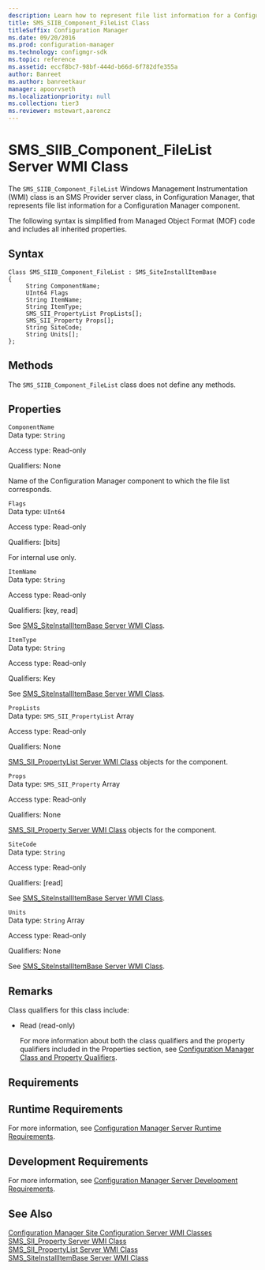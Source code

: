```yaml
---
description: Learn how to represent file list information for a Configuration Manager component using SMS_SIIB_Component_FileList class.
title: SMS_SIIB_Component_FileList Class
titleSuffix: Configuration Manager
ms.date: 09/20/2016
ms.prod: configuration-manager
ms.technology: configmgr-sdk
ms.topic: reference
ms.assetid: eccf8bc7-98bf-444d-b66d-6f782dfe355a
author: Banreet
ms.author: banreetkaur
manager: apoorvseth
ms.localizationpriority: null
ms.collection: tier3
ms.reviewer: mstewart,aaroncz 
---
```

# SMS_SIIB_Component_FileList Server WMI Class
The `SMS_SIIB_Component_FileList` Windows Management Instrumentation (WMI) class is an SMS Provider server class, in Configuration Manager, that represents file list information for a Configuration Manager component.  

 The following syntax is simplified from Managed Object Format (MOF) code and includes all inherited properties.  

## Syntax  

```  
Class SMS_SIIB_Component_FileList : SMS_SiteInstallItemBase   
{  
     String ComponentName;  
     UInt64 Flags  
     String ItemName;  
     String ItemType;  
     SMS_SII_PropertyList PropLists[];  
     SMS_SII_Property Props[];  
     String SiteCode;  
     String Units[];  
};  
```  

## Methods  
 The `SMS_SIIB_Component_FileList` class does not define any methods.  

## Properties  
 `ComponentName`  
 Data type: `String`  

 Access type: Read-only  

 Qualifiers: None  

 Name of the Configuration Manager component to which the file list corresponds.  

 `Flags`  
 Data type: `UInt64`  

 Access type: Read-only  

 Qualifiers: [bits]  

 For internal use only.  

 `ItemName`  
 Data type: `String`  

 Access type: Read-only  

 Qualifiers: [key, read]  

 See [SMS_SiteInstallItemBase Server WMI Class](../../../../../develop/reference/core/servers/configure/sms_siteinstallitembase-server-wmi-class.md).  

 `ItemType`  
 Data type: `String`  

 Access type: Read-only  

 Qualifiers: Key  

 See [SMS_SiteInstallItemBase Server WMI Class](../../../../../develop/reference/core/servers/configure/sms_siteinstallitembase-server-wmi-class.md).  

 `PropLists`  
 Data type: `SMS_SII_PropertyList` Array  

 Access type: Read-only  

 Qualifiers: None  

 [SMS_SII_PropertyList Server WMI Class](../../../../../develop/reference/core/servers/configure/sms_sii_propertylist-server-wmi-class.md) objects for the component.  

 `Props`  
 Data type: `SMS_SII_Property` Array  

 Access type: Read-only  

 Qualifiers: None  

 [SMS_SII_Property Server WMI Class](../../../../../develop/reference/core/servers/configure/sms_sii_property-server-wmi-class.md) objects for the component.  

 `SiteCode`  
 Data type: `String`  

 Access type: Read-only  

 Qualifiers: [read]  

 See [SMS_SiteInstallItemBase Server WMI Class](../../../../../develop/reference/core/servers/configure/sms_siteinstallitembase-server-wmi-class.md).  

 `Units`  
 Data type: `String` Array  

 Access type: Read-only  

 Qualifiers: None  

 See [SMS_SiteInstallItemBase Server WMI Class](../../../../../develop/reference/core/servers/configure/sms_siteinstallitembase-server-wmi-class.md).  

## Remarks  
 Class qualifiers for this class include:  

- Read (read-only)  

  For more information about both the class qualifiers and the property qualifiers included in the Properties section, see [Configuration Manager Class and Property Qualifiers](../../../../../develop/reference/misc/class-and-property-qualifiers.md).  

## Requirements  

## Runtime Requirements  
 For more information, see [Configuration Manager Server Runtime Requirements](../../../../../develop/core/reqs/server-runtime-requirements.md).  

## Development Requirements  
 For more information, see [Configuration Manager Server Development Requirements](../../../../../develop/core/reqs/server-development-requirements.md).  

## See Also  
 [Configuration Manager Site Configuration Server WMI Classes](../../../../../develop/reference/core/servers/configure/site-configuration-server-wmi-classes.md)   
 [SMS_SII_Property Server WMI Class](../../../../../develop/reference/core/servers/configure/sms_sii_property-server-wmi-class.md)   
 [SMS_SII_PropertyList Server WMI Class](../../../../../develop/reference/core/servers/configure/sms_sii_propertylist-server-wmi-class.md)   
 [SMS_SiteInstallItemBase Server WMI Class](../../../../../develop/reference/core/servers/configure/sms_siteinstallitembase-server-wmi-class.md)
